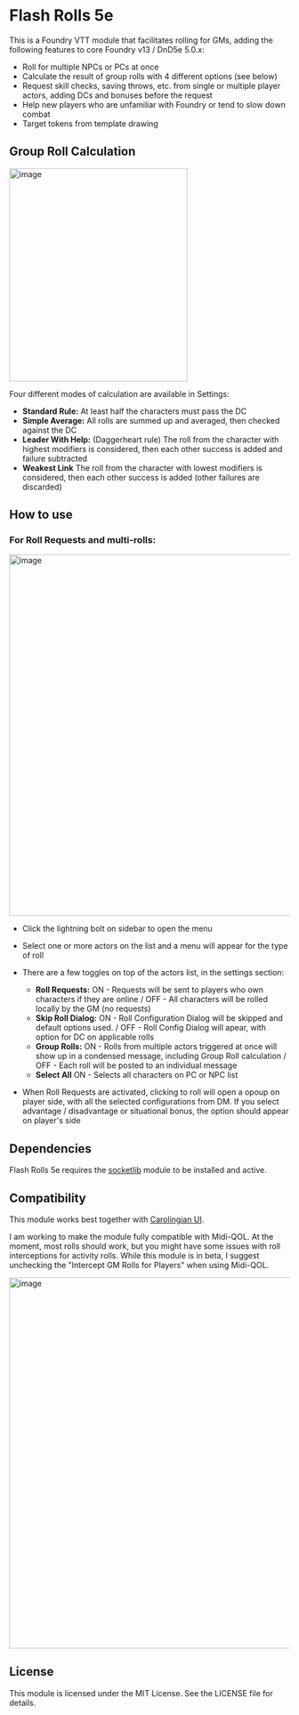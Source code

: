 # Flash Rolls 5e

This is a Foundry VTT module that facilitates rolling for GMs, adding the following features to core Foundry v13 / DnD5e 5.0.x: 
- Roll for multiple NPCs or PCs at once
- Calculate the result of group rolls with 4 different options (see below)
- Request skill checks, saving throws, etc. from single or multiple player actors, adding DCs and bonuses before the request
- Help new players who are unfamiliar with Foundry or tend to slow down combat
- Target tokens from template drawing

## Group Roll Calculation

<img width="320" height="383" alt="image" src="https://github.com/user-attachments/assets/f2f36d65-568e-4907-b362-7b70991a1779" />

Four different modes of calculation are available in Settings:
  - **Standard Rule:** At least half the characters must pass the DC
  - **Simple Average:** All rolls are summed up and averaged, then checked against the DC
  - **Leader With Help:** (Daggerheart rule) The roll from the character with highest modifiers is considered, then each other success is added and failure subtracted
  - **Weakest Link** The roll from the character with lowest modifiers is considered, then each other success is added (other failures are discarded)


## How to use

### For Roll Requests and multi-rolls:

  <img width="650" alt="image" src="https://github.com/user-attachments/assets/7df899ba-3966-4edb-87c4-0693c17bf36b" />
  
  - Click the lightning bolt on sidebar to open the menu
  - Select one or more actors on the list and a menu will appear for the type of roll
  - There are a few toggles on top of the actors list, in the settings section:
    - **Roll Requests:** ON - Requests will be sent to players who own characters if they are online / OFF - All characters will be rolled locally by the GM (no requests)
    - **Skip Roll Dialog:** ON - Roll Configuration Dialog will be skipped and default options used. / OFF - Roll Config Dialog will apear, with option for DC on applicable rolls
    - **Group Rolls:** ON - Rolls from multiple actors triggered at once will show up in a condensed message, including Group Roll calculation / OFF - Each roll will be posted to an individual message
    - **Select All** ON - Selects all characters on PC or NPC list
    
  - When Roll Requests are activated, clicking to roll will open a opoup on player side, with all the selected configurations from DM. If you select advantage / disadvantage or situational bonus, the option should appear on player's side

## Dependencies

Flash Rolls 5e requires the [socketlib](https://github.com/manuelVo/foundryvtt-socketlib) module to be installed and active.


## Compatibility

This module works best together with [Carolingian UI](https://foundryvtt.com/packages/crlngn-ui).

I am working to make the module fully compatible with Midi-QOL. At the moment, most rolls should work, but you might have some issues with roll interceptions for activity rolls. 
While this module is in beta, I suggest unchecking the "Intercept GM Rolls for Players" when using Midi-QOL.

<img width="702" height="667" alt="image" src="https://github.com/user-attachments/assets/1613a2b9-f0cd-4b86-96fa-50ab6a84831d" />

## License

This module is licensed under the MIT License. See the LICENSE file for details.